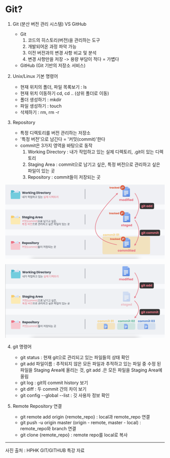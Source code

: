 # Git?

1. Git (분산 버전 관리 시스템) VS GitHub
   - Git
     1. 코드의 히스토리(버전)을 관리하는 도구
     2. 개발되어온 과정 파악 가능
     3. 이전 버전과의 변경 사항 비교 및 분석
     4. 변경 사항만을 저장 -> 용량 부담이 적다 = 가볍다
   - GitHub (Git 기반의 저장소 서비스)

2. Unix/Linux 기본 명령어
   - 현재 위치의 폴더, 파일 목록보기 : ls
   - 현재 위치 이동하기 cd<path>, cd .. (상위 폴더로 이동)
   - 폴더 생성하기 : mkdir<name>
   - 파일 생성하기 : touch<name>
   - 삭제하기 : rm<name>, rm -r<name>

3. Repository
   - 특정 디렉토리를 버전 관리하는 저장소
   - '특정 버전'으로 남긴다 = '커밋(commit)'한다
   - commit은 3가지 영역을 바탕으로 동작
     1. Working Directory : 내가 작업하고 있는 실제 디렉토리, .git이 있는 디렉토리
     2. Staging Area : commit으로 남기고 싶은, 특정 버전으로 관리하고 싶은 파일이 있는 곳
     3. Repository : commit들이 저장되는 곳

![git1](Git.assets/git1.png)

![git1](Git.assets/git2.png)

4. git 명령어
   - git status : 현재 git으로 관리되고 있는 파일들의 상태 확인
   - git add 파일이름 : 추적되지 않은 모든 파일과 추적하고 있는 파일 중 수정 된 파일을 Staging Area에 올리는 것, git add .은 모든 파일을 Staging Area에 올림
   - git log : git의 commit history 보기
   - git diff : 두 commit 간의 차이 보기
   - git config --global --list : 깃 사용자 정보 확인

5. Remote Repository 연결
   - git remote add origin {remote_repo} : local과 remote_repo 연결
   - git push -u origin master (origin - remote, master - local) : remote_repo와 branch 연결
   - git clone {remote_repo} : remote repo를 local로 복사

---

사진 출처 : HPHK GIT/GITHUB 특강 자료

